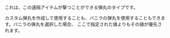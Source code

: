これは、この遠隔アイテムが撃つことができる弾丸のタイプです。

カスタム弾丸を作成して使用することも、バニラの弾丸を使用することもできます。バニラの弾丸を選択した場合、 ここで指定された値よりもその値が優先されます。